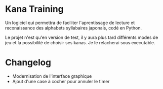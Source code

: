 # Kana Training
Un logiciel qui permettra de faciliter l'aprentissage de lecture et reconaissance des alphabets syllabaires japonais, codé en Python.

Le projet n'est qu'en version de test, il y aura plus tard différents modes de jeu et la possibilité de choisir ses kanas. Je le relacherai sous executable.

# Changelog

- Modernisation de l'interface graphique
- Ajout d'une case à cocher pour annuler le timer
